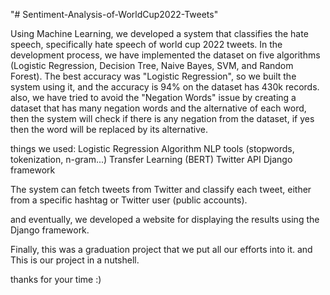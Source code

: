 "# Sentiment-Analysis-of-WorldCup2022-Tweets" 

Using Machine Learning, we developed a system that classifies the hate speech, specifically hate speech of world cup 2022 tweets.
In the development process, we have implemented the dataset on five algorithms (Logistic Regression, Decision Tree, Naive Bayes, SVM, and Random Forest).
The best accuracy was "Logistic Regression", so we built the system using it, and the accuracy is 94% on the dataset has 430k records. also,
we have tried to avoid the "Negation Words" issue by creating a dataset that has many negation words and the alternative of each word,
then the system will check if there is any negation from the dataset, if yes then the word will be replaced by its alternative.

things we used: Logistic Regression Algorithm NLP tools (stopwords, tokenization, n-gram...) Transfer Learning (BERT) Twitter API Django framework

The system can fetch tweets from Twitter and classify each tweet, either from a specific hashtag or Twitter user (public accounts).

and eventually, we developed a website for displaying the results using the Django framework.

Finally, this was a graduation project that we put all our efforts into it. and This is our project in a nutshell.

thanks for your time :)
